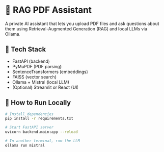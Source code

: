 # 🧠 RAG PDF Assistant

A private AI assistant that lets you upload PDF files and ask questions about them using Retrieval-Augmented Generation (RAG) and local LLMs via Ollama.

## 🔧 Tech Stack
- FastAPI (backend)
- PyMuPDF (PDF parsing)
- SentenceTransformers (embeddings)
- FAISS (vector search)
- Ollama + Mistral (local LLM)
- (Optional) Streamlit or React (UI)

## 🚀 How to Run Locally

```bash
# Install dependencies
pip install -r requirements.txt

# Start FastAPI server
uvicorn backend.main:app --reload

# In another terminal, run the LLM
ollama run mistral
